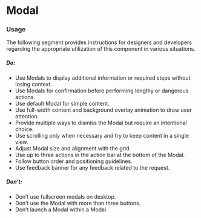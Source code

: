# Modal

<TableOfContents></TableOfContents>

### Usage

The following segment provides instructions for designers and developers regarding the appropriate utilization of this
component in various situations.

##### Do:

- Use Modals to display additional information or required steps without losing context.
- Use Modals for confirmation before performing lengthy or dangerous actions.
- Use default Modal for simple content.
- Use full-width content and background overlay animation to draw user attention.
- Provide multiple ways to dismiss the Modal but require an intentional choice.
- Use scrolling only when necessary and try to keep content in a single view.
- Adjust Modal size and alignment with the grid.
- Use up to three actions in the action bar at the bottom of the Modal.
- Follow button order and positioning guidelines.
- Use feedback banner for any feedback related to the request.

##### Don’t:

- Don’t use fullscreen modals on desktop.
- Don’t use the Modal with more than three buttons.
- Don’t launch a Modal within a Modal.
